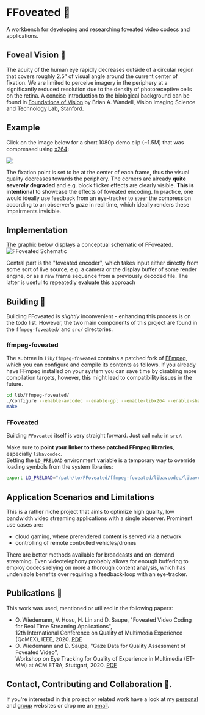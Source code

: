 # FFoveated :movie_camera:

A workbench for developing and researching foveated video codecs and applications.

## Foveal Vision :eyes:

The acuity of the human eye rapidly decreases outside of a circular region that
covers roughly 2.5° of visual angle around the current center of fixation. We
are limited to perceive imagery in the periphery at a significantly reduced
resolution due to the density of photoreceptive cells on the retina. A concise
introduction to the biological background can be found in
[Foundations of Vision](https://foundationsofvision.stanford.edu/chapter-3-the-photoreceptor-mosaic/)
by Brian A. Wandell, Vision Imaging Science and Technology Lab, Stanford.

## Example
Click on the image below for a short 1080p demo clip (~1.5M) that was
compressed using [x264](https://www.videolan.org/developers/x264.html):  
  
[<img src="https://oliver-wiedemann.net/static/external/github/ffoveated/video-foveated-preview.jpg">](https://oliver-wiedemann.net/static/external/github/ffoveated/video-foveated.mp4?raw=true)
  
The fixation point is set to be at the center of each frame, thus the visual
quality decreases towards the periphery. The corners are already **quite
severely degraded** and e.g. block flicker effects are clearly visible. **This
is intentional** to showcase the effects of foveated encoding.  In practice,
one would ideally use feedback from an eye-tracker to steer the compression
according to an observer's gaze in real time, which ideally renders these
impairments invisible.

## Implementation

The graphic below displays a conceptual schematic of FFoveated.
![FFoveated Schematic](https://oliver-wiedemann.net/static/external/github/ffoveated/schematic.png)

Central part is the "foveated encoder", which takes input either directly from
some sort of live source, e.g. a camera or the display buffer of some render
engine, or as a raw frame sequence from a previously decoded file. The latter
is useful to repeatedly evaluate this approach 



## Building :hammer:
Building FFoveated is *slightly* inconvenient - enhancing this process is on the
todo list. However, the two main components of this project are found in the
`ffmpeg-foveated/` and `src/` directories.

### ffmpeg-foveated
The subtree in `lib/ffmpeg-foveated` contains a patched fork of
[FFmpeg](https://ffmpeg.org/), which you can configure and compile its contents
as follows.  If you already have FFmpeg installed on your system you can save
time by disabling more compilation targets, however, this might lead to
compatibility issues in the future.

```bash
cd lib/ffmpeg-foveated/
./configure --enable-avcodec --enable-gpl --enable-libx264 --enable-shared
make
```

### FFoveated

Building `FFoveated` itself is very straight forward. Just call `make` in `src/`.  

Make sure to **point your linker to these patched FFmpeg libraries**,
especially `libavcodec`.  
Setting the `LD_PRELOAD` environment variable is a
temporary way to override loading symbols from the system libraries:

```bash
export LD_PRELOAD="/path/to/FFoveated/ffmpeg-foveated/libavcodec/libavcodec.so"
```




## Application Scenarios and Limitations
This is a rather niche project that aims to optimize high quality, low
bandwidth video streaming applications with a single observer.
Prominent use cases are:

- cloud gaming, where prerendered content is served via a network
- controlling of remote controlled vehicles/drones

There are better methods available for broadcasts and on-demand streaming.
Even videotelephony probably allows for enough buffering to employ codecs
relying on more a thorough content analysis, which has undeniable benefits
over requiring a feedback-loop with an eye-tracker.

## Publications :scroll:

This work was used, mentioned or utilized in the following papers:

- O. Wiedemann, V. Hosu, H. Lin and D. Saupe, "Foveated Video Coding for Real Time Streaming Applications",  
  12th International Conference on Quality of Multimedia Experience (QoMEX), IEEE, 2020. [PDF](https://oliver-wiedemann.net/static/publications/wiedemann2020foveated.pdf)
- O. Wiedemann and D. Saupe, "Gaze Data for Quality Assessment of Foveated Video",  
  Workshop on Eye Tracking for Quality of Experience in Multimedia (ET-MM) at ACM ETRA, Stuttgart, 2020. [PDF](https://oliver-wiedemann.net/static/publications/wiedemann2020gaze.pdf)

## Contact, Contributing and Collaboration :email:.

If you're interested in this project or related work have a look at my [personal](https://oliver-wiedemann.net) and
[group](https://www.mmsp.uni-konstanz.de/research/projects/visual-quality-assessment/) websites or drop me an [email](mailto:mail@oliver-wiedemann.net).

